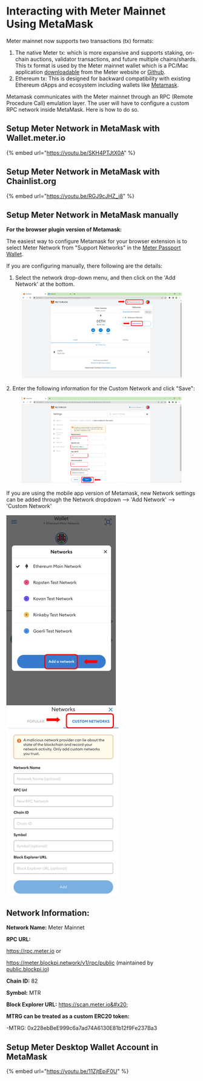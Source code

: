 # Interacting with Meter Mainnet Using MetaMask

Meter mainnet now supports two transactions (tx) formats:&#x20;

1. The native Meter tx: which is more expansive and supports staking, on-chain auctions, validator transactions, and future multiple chains/shards. This tx format is used by the Meter mainnet wallet which is a PC/Mac application [downloadable](https://www.meter.io/wallets/) from the Meter website or [Github](https://github.com/meterio/meter-wallet).&#x20;
2. Ethereum tx: This is designed for backward compatibility with existing Ethereum dApps and ecosystem including wallets like [Metamask](https://metamask.io/).

Metamask communicates with the Meter mainnet through an RPC (Remote Procedure Call) emulation layer.  The user will have to configure a custom RPC network inside MetaMask. Here is how to do so.

## Setup Meter Network in MetaMask with Wallet.meter.io

{% embed url="https://youtu.be/SKH4PTJtX0A" %}

## Setup Meter Network in MetaMask with **Chainlist.org**

{% embed url="https://youtu.be/RGJ9cJHZ_j8" %}

## Setup Meter Network in MetaMask **manually**

**For the browser plugin version of Metamask:**

The easiest way to configure Metamask for your browser extension is to select Meter Network from "Support Networks" in the [Meter Passport Wallet](https://wallet.meter.io).

If you are configuring manually, there following are the details:

1. Select the network drop-down menu, and then click on the 'Add Network' at the bottom.

<figure><img src="../.gitbook/assets/image (2) (1).png" alt=""><figcaption></figcaption></figure>

2\. Enter the following information for the Custom Network and click "Save":

<figure><img src="../.gitbook/assets/image (1) (2).png" alt=""><figcaption></figcaption></figure>

If you are using the mobile app version of Metamask, new Network settings can be added through the Network dropdown --> 'Add Network' --> 'Custom Network'

![](<../.gitbook/assets/image (8).png>)![](<../.gitbook/assets/image (4) (2).png>)

## Network Information:

**Network Name:** Meter Mainnet

**RPC URL:**&#x20;

&#x20;   https://rpc.meter.io or&#x20;

&#x20;   https://meter.blockpi.network/v1/rpc/public (maintained by [public.blockpi.io](https://public.blockpi.io/))

**Chain ID:** 82

**Symbol:** MTR

**Block Explorer URL:** https://scan.meter.io&#x20;

**MTRG can be treated as a custom ERC20 token:**

\-MTRG: 0x228ebBeE999c6a7ad74A6130E81b12f9Fe237Ba3

## Setup Meter Desktop Wallet Account in MetaMask

{% embed url="https://youtu.be/11ZjtEpiF0U" %}

